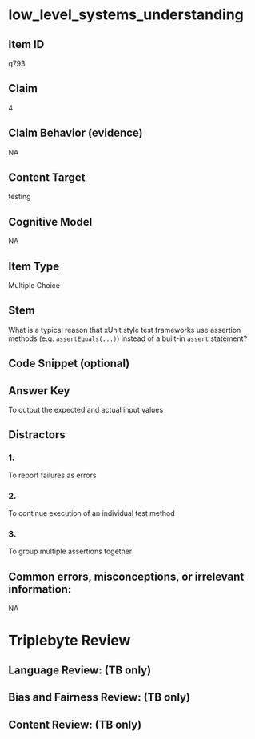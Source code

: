 # low_level_systems_understanding

## Item ID
q793

## Claim
4

## Claim Behavior (evidence)
NA

## Content Target
testing

## Cognitive Model
NA

## Item Type
Multiple Choice

## Stem
What is a typical reason that xUnit style test frameworks use assertion methods (e.g. `assertEquals(...)`) instead of a built-in `assert` statement?

## Code Snippet (optional)


## Answer Key
To output the expected and actual input values

## Distractors

### 1.
To report failures as errors

### 2.
To continue execution of an individual test method

### 3.
To group multiple assertions together

## Common errors, misconceptions, or irrelevant information:
NA

# Triplebyte Review


## Language Review: (TB only)


## Bias and Fairness Review: (TB only)


## Content Review: (TB only)

